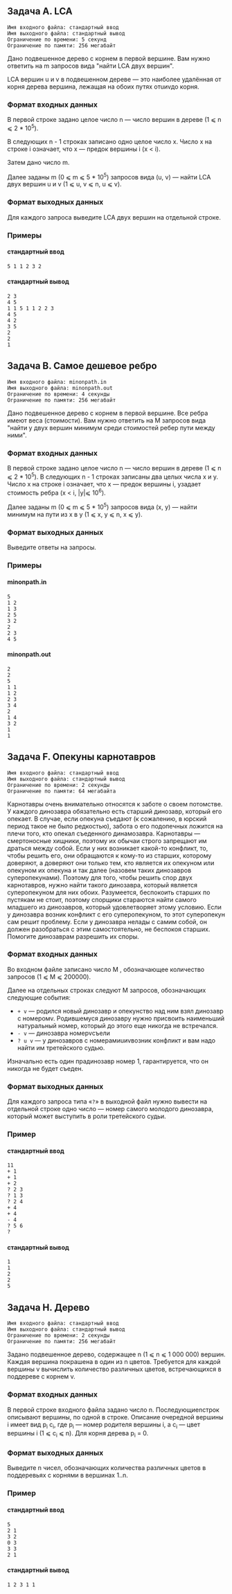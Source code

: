## Задача A. LCA
```
Имя входного файла: стандартный ввод
Имя выходного файла: стандартный вывод
Ограничение по времени: 5 секунд
Ограничение по памяти: 256 мегабайт
```

Дано подвешенное дерево с корнем в первой вершине. Вам нужно ответить на m запросов вида "найти LCA двух вершин".

LCA вершин u и v в подвешенном дереве — это наиболее удалённая от корня дерева вершина, лежащая на обоих путях отuиvдо корня.

### Формат входных данных

В первой строке задано целое число n — число вершин в дереве (1 ⩽ n ⩽ 2 * 10<sup>5</sup>).

В следующих n - 1 строках записано одно целое число x. Число x на строке i означает, что x — предок вершины i (x < i).

Затем дано число m.

Далее заданы m (0 ⩽ m ⩽ 5 * 10<sup>5</sup>) запросов вида (u, v) — найти LCA двух вершин u и v (1 ⩽ u, v ⩽ n, u ⩽ v).

### Формат выходных данных

Для каждого запроса выведите LCA двух вершин на отдельной строке.

### Примеры

#### стандартный ввод
```
5 1 1 2 3 2
```

#### стандартный вывод
```
2 3
4 5
1 1 5 1 1 2 2 3
4 5
4 2
3 5
2
2
1
```

## Задача B. Самое дешевое ребро
```
Имя входного файла: minonpath.in
Имя выходного файла: minonpath.out
Ограничение по времени: 4 секунды
Ограничение по памяти: 256 мегабайт
```

Дано подвешенное дерево с корнем в первой вершине. Все ребра имеют веса (стоимости). Вам нужно ответить на M запросов вида "найти у двух вершин минимум среди стоимостей ребер пути между ними".

### Формат входных данных

В первой строке задано целое число n — число вершин в дереве (1 ⩽ n ⩽ 2 * 10<sup>5</sup>).
В следующих n - 1 строках записаны два целых числа x и y. Число x на строке i означает, что x — предок вершины i, yзадает стоимость ребра (x < i, |y|⩽ 10<sup>6</sup>).

Далее заданы m (0 ⩽ m ⩽ 5 * 10<sup>5</sup>) запросов вида (x, y) — найти минимум на пути из x в y (1 ⩽ x, y ⩽ n, x ⩽ y).

### Формат выходных данных

Выведите ответы на запросы.

### Примеры

#### minonpath.in
```
5
1 2
1 3
2 5
3 2
2
2 3
4 5
```

#### minonpath.out
```
2
2
5
1 1
1 2
2 3
3 4
2
1 4
3 2
1
1
```


## Задача F. Опекуны карнотавров

```
Имя входного файла: стандартный ввод
Имя выходного файла: стандартный вывод
Ограничение по времени: 2 секунды
Ограничение по памяти: 64 мегабайта
```

Карнотавры очень внимательно относятся к заботе о своем потомстве. У каждого динозавра обязательно есть старший динозавр, который его опекает. В случае, если опекуна съедают (к сожалению, в юрский период такое не было редкостью), забота о его подопечных ложится на плечи того, кто опекал съеденного динамозавра. Карнотавры — смертоносные хищники, поэтому их обычаи строго запрещают им драться между собой. Если у них возникает какой-то конфликт, то, чтобы решить его, они обращаются к кому-то из старших, которому доверяют, а доверяют они только тем, кто является их опекуном или опекуном их опекуна и так далее (назовем таких динозавров суперопекунами). Поэтому для того, чтобы решить спор двух карнотавров, нужно найти такого динозавра, который является суперопекуном для них обоих. Разумеется, беспокоить старших по пустякам не стоит, поэтому спорщики стараются найти самого младшего из динозавров, который удовлетворяет этому условию. Если у динозавра возник конфликт с его суперопекуном, то этот суперопекун сам решит проблему. Если у динозавра нелады с самим собой, он должен разобраться с этим самостоятельно, не беспокоя старших. Помогите динозаврам разрешить их споры.

### Формат входных данных

Во входном файле записано число M , обозначающее количество запросов (1 ⩽ M ⩽ 200000).

Далее на отдельных строках следуют M запросов, обозначающих следующие события:

* `+ v` — родился новый динозавр и опекунство над ним взял динозавр с номеромv. Родившемуся динозавру нужно присвоить наименьший натуральный номер, который до этого еще никогда не встречался.
* `- v` — динозавра номерvсъели
* `? u v` — у динозавров с номерамиuиvвозник конфликт и вам надо найти им третейского судью.

Изначально есть один прадинозавр номер 1, гарантируется, что он никогда не будет съеден.

### Формат выходных данных

Для каждого запроса типа «`?`» в выходной файл нужно вывести на отдельной строке одно число — номер самого молодого динозавра, который может выступить в роли третейского судьи.

### Пример

#### стандартный ввод
```
11
+ 1
+ 1
+ 2
? 2 3
? 1 3
? 2 4
+ 4
+ 4
- 4
? 5 6
?
```

#### стандартный вывод
```
1
1
2
2
5
```

## Задача H. Дерево

```
Имя входного файла: стандартный ввод
Имя выходного файла: стандартный вывод
Ограничение по времени: 2 секунды
Ограничение по памяти: 256 мегабайт
```

Задано подвешенное дерево, содержащее n (1 ⩽ n ⩽ 1 000 000) вершин. Каждая вершина покрашена в один из n цветов. Требуется для каждой вершины v вычислить количество различных цветов, встречающихся в поддереве с корнем v.

### Формат входных данных

В первой строке входного файла задано число n. Последующиеnстрок описывают вершины, по одной в строке. Описание очередной вершины i имеет вид p<sub>i</sub> c<sub>i</sub>, где p<sub>i</sub> — номер родителя вершины i, а c<sub>i</sub> — цвет вершины i (1 ⩽ c<sub>i</sub> ⩽ n). Для корня дерева p<sub>i</sub> = 0.

### Формат выходных данных

Выведите n чисел, обозначающих количества различных цветов в поддеревьях с корнями в вершинах 1..n.

### Пример

#### стандартный ввод
```
5
2 1
3 2
0 3
3 3
2 1
```

#### стандартный вывод
```
1 2 3 1 1
```
